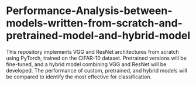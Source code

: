 # Performance-Analysis-between-models-written-from-scratch-and-pretrained-model-and-hybrid-model
This repository implements VGG and ResNet architectures from scratch using PyTorch, trained on the CIFAR-10 dataset. Pretrained versions will be fine-tuned, and a hybrid model combining VGG and ResNet will be developed. The performance of custom, pretrained, and hybrid models will be compared to identify the most effective for classification.
